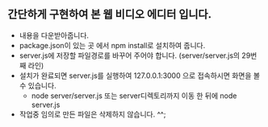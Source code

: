 간단하게 구현하여 본 웹 비디오 에디터 입니다.
-------------
* 내용을 다운받아줍니다.
* package.json이 있는 곳 에서 npm install로 설치하여 줍니다.
* server.js에 저장할 파일경로를 바꾸어 주어야 합니다. (server/server.js의 29번째 라인)
* 설치가 완료되면 server.js를 실행하여 127.0.0.1:3000 으로 접속하시면 화면을 볼 수 있습니다.
  * node server/server.js 또는 server디렉토리까지 이동 한 뒤에 node server.js
* 작업중 임의로 만든 파일은 삭제하지 않습니다. ^^;

